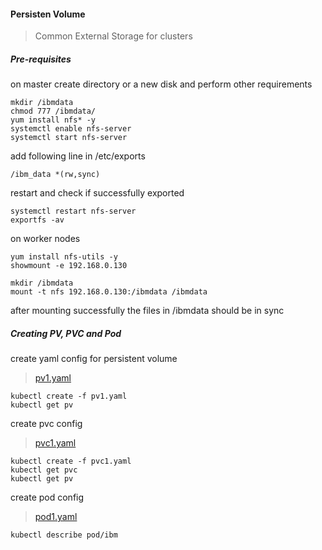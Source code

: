#### Persisten Volume
> Common External Storage for clusters

##### Pre-requisites
on master create directory or a new disk and perform other requirements
```
mkdir /ibmdata
chmod 777 /ibmdata/
yum install nfs* -y
systemctl enable nfs-server
systemctl start nfs-server
```

add following line in /etc/exports
```
/ibm_data *(rw,sync)
```

restart and check if successfully exported
```
systemctl restart nfs-server 
exportfs -av 
```

on worker nodes
```
yum install nfs-utils -y
showmount -e 192.168.0.130
```

```
mkdir /ibmdata
mount -t nfs 192.168.0.130:/ibmdata /ibmdata
```

after mounting successfully the files in /ibmdata should be in sync

##### Creating PV, PVC and Pod

create yaml config for persistent volume
> [pv1.yaml](https://gitlab-nht.stackroute.in/Laribok.Syiemlieh/openstack-notes/-/blob/master/pv1.yaml)

```
kubectl create -f pv1.yaml
kubectl get pv
```

create pvc config
> [pvc1.yaml](https://gitlab-nht.stackroute.in/Laribok.Syiemlieh/openstack-notes/-/blob/master/pvc1.yaml)
```
kubectl create -f pvc1.yaml
kubectl get pvc
kubectl get pv
```

create pod config
> [pod1.yaml](https://gitlab-nht.stackroute.in/Laribok.Syiemlieh/openstack-notes/-/blob/master/pod1.yaml)
```
kubectl describe pod/ibm
```
